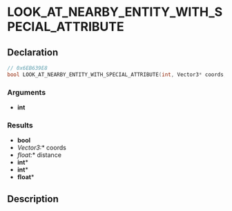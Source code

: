 # LOOK_AT_NEARBY_ENTITY_WITH_SPECIAL_ATTRIBUTE

## Declaration
```cpp
// 0x6EB639E8
bool LOOK_AT_NEARBY_ENTITY_WITH_SPECIAL_ATTRIBUTE(int, Vector3* coords, float* distance, int*, int*, float*);
```

### Arguments
- **int**

### Results
- **bool**
- **Vector3*:** coords
- **float*:** distance
- **int***
- **int***
- **float***

## Description
